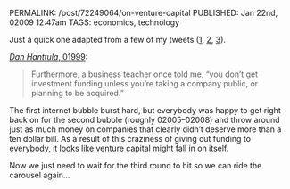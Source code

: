 PERMALINK: /post/72249064/on-venture-capital
PUBLISHED: Jan 22nd, 02009 12:47am
TAGS: economics, technology

Just a quick one adapted from a few of my tweets ([1][1], [2][2], [3][3]).

 [1]: https://twitter.com/stilist/status/1138378585
 [2]: https://twitter.com/stilist/status/1138381099
 [3]: https://twitter.com/stilist/status/1138384053

[<cite class='person'>Dan Hanttula</cite>, 01999][pencom]:

> Furthermore, a business teacher once told me, “you don’t get investment
> funding unless you’re taking a company public, or planning to be acquired.”

 [pencom]: http://pencomputing.com/magic_cap/magic_mirror30.html

The first internet bubble burst hard, but everybody was happy to get right back
on for the second bubble (roughly 02005–02008) and throw around just as much
money on companies that clearly didn’t deserve more than a ten dollar bill.
As a result of this craziness of giving out funding to everybody, it looks
like [venture capital might fall in on itself][forbes].

 [forbes]: http://www.forbes.com/forbes/2009/0112/066_print.html

Now we just need to wait for the third round to hit so we can ride the carousel
again…
